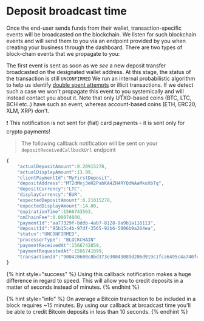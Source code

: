 # Deposit broadcast time

Once the end-user sends funds from their wallet, transaction-specific events will be broadcasted on the blockchain. We listen for such blockchain events and will send them to you via an endpoint provided by you when creating your business through the dashboard. There are two types of block-chain events that we propagate to you:  
  
The first event is sent as soon as we _see_ a new deposit transfer broadcasted on the designated wallet address. At this stage, the status of the transaction is still `UNCONFIRMED` We run an internal probabilistic algorithm to help us identify [double spent attempts](https://coinsutra.com/bitcoin-double-spending/) or illicit transactions. If we detect such a case we won't propagate this event to you systemically and will instead contact you about it. Note that only UTXO-based coins \(BTC, LTC, BCH etc..\) have such an event, whereas account-based coins \(ETH, ERC20, XLM, XRP\) don't.  
  
 ❗ This notification is not sent for \(fiat\) card payments - it is sent only for crypto payments!

> The following callback notification will be sent on your `depositReceivedCallbackUrl` endpoint

```javascript
{  
    "actualDepositAmount":0.20915278,
    "actualDisplayAmount":13.99,
    "clientPaymentId":"MyFirstDeposit",
    "depositAddress":"MT2dMnj3eH2PabKA4ZH4RYQdWAaMkoXbTq",
    "depositCurrency":"LTC",
    "displayCurrency":"EUR",
    "expectedDepositAmount":0.21015278,
    "expectedDisplayAmount":14.00,
    "expirationTime":1566743563,
    "onChainFee":0.00074800,
    "paymentId":"aa77329f-bddb-4ab7-8128-9a9b1a116113",
    "depositId":"95b15c4b-97df-3565-92b6-5006b9a264ea",
    "status":"UNCONFIRMED",
    "processorType": "BLOCKCHAIN"
    "paymentReceivedAt":1566742859,
    "paymentRequestedAt":1566741899,
    "transactionId":"900420600c0bd373e30043089d206d919c1fca6495c4a740f42b3803daa5b980"
}
```

{% hint style="success" %}
Using this callback notification makes a huge difference in regard to speed. This will allow you to credit deposits in a matter of seconds instead of minutes.
{% endhint %}

{% hint style="info" %}
On average a Bitcoin transaction to be included in a block requires ~15 minutes. By using our callback at broadcast time you'll be able to credit Bitcoin deposits in less than 10 seconds.
{% endhint %}



